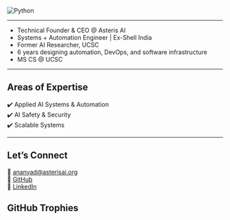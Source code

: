 ![Python](https://img.shields.io/badge/Python-F7C1D9?style=flat&logo=python&logoColor=white)



---                        

- Technical Founder & CEO @ Asteris AI
- Systems + Automation Engineer | Ex-Shell India 
- Former AI Researcher, UCSC  
- 6 years designing automation, DevOps, and software infrastructure  
- MS CS @ UCSC 

---

  ## Areas of Expertise  

  ✔️ Applied AI Systems & Automation  
  ✔️ AI Safety & Security  
  ✔️ Scalable Systems  

 
---

## Let’s Connect  

📧 [ananyad@asterisai.org](mailto:ananyad@asterisai.org)  
🔗 [GitHub](https://github.com/ananyadd)  
💼 [LinkedIn](https://www.linkedin.com/in/ananya-das-a3016059/)

## GitHub Trophies
